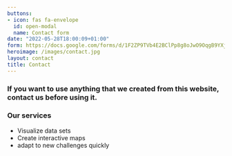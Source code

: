 ```yaml
---
buttons:
- icon: fas fa-envelope
  id: open-modal
  name: Contact form
date: "2022-05-28T18:00:09+01:00"
form: https://docs.google.com/forms/d/1F2ZP9TVb4E2BClPp8g8oJwO9OqgB9YXjTlZYqg_NrwQ/viewform?edit_requested=true
heroimage: /images/contact.jpg
layout: contact
title: Contact
---
```

### If you want to use anything that we created from this website, contact us before using it.

### Our services
- Visualize data sets
- Create interactive maps
- adapt to new challenges quickly
